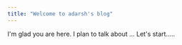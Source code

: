 ```yaml
---
title: "Welcome to adarsh's blog"
---
```


I'm glad you are here. I plan to talk about ...
Let's start.....
